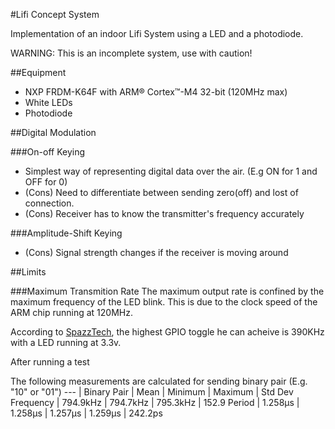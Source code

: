 #Lifi Concept System

Implementation of an indoor Lifi System using a LED and a photodiode. 

WARNING: This is an incomplete system, use with caution!

##Equipment
- NXP FRDM-K64F with ARM® Cortex™-M4 32-bit (120MHz max)
- White LEDs
- Photodiode

##Digital Modulation

###On-off Keying 
- Simplest way of representing digital data over the air. (E.g ON for 1 and OFF for 0)
- (Cons) Need to differentiate between sending zero(off) and lost of connection.
- (Cons) Receiver has to know the transmitter's frequency accurately

###Amplitude-Shift Keying
- (Cons) Signal strength changes if the receiver is moving around

##Limits

###Maximum Transmition Rate
The maximum output rate is confined by the maximum frequency of the LED blink. This is due to the clock speed of the ARM chip running at 120MHz.

According to [SpazzTech](https://www.youtube.com/watch?v=dfkhMMWlcI4), the highest GPIO toggle he can acheive is 390KHz with a LED running at 3.3v.

After running a test

The following measurements are calculated for sending binary pair (E.g. "10" or "01")
--- | Binary Pair | Mean | Minimum | Maximum | Std Dev
Frequency | 794.9kHz | 794.7kHz | 795.3kHz | 152.9
Period | 1.258μs | 1.258μs | 1.257μs | 1.259μs | 242.2ps

